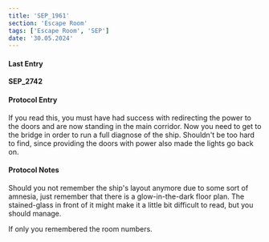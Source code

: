 ```yaml
---
title: 'SEP_1961'
section: 'Escape Room'
tags: ['Escape Room', 'SEP']
date: '30.05.2024'
---
```


<script>
    import SEP_1961_Map from "$lib/components/general/SEP_1961_Map.svelte";
</script>

#### Last Entry

**SEP_2742**

#### Protocol Entry

If you read this, you must have had success with redirecting the power to the doors and are now
standing in the main corridor. Now you need to get to the bridge in order to run a full diagnose of
the ship. Shouldn't be too hard to find, since providing the doors with power also made the lights
go back on.

#### Protocol Notes

Should you not remember the ship's layout anymore due to some sort of amnesia, just remember that
there is a glow-in-the-dark floor plan. The stained-glass in front of it might make it a little bit difficult to
read, but you should manage.

If only you remembered the room numbers.

<div class="flex justify-center">
    <SEP_1961_Map/>
</div>
